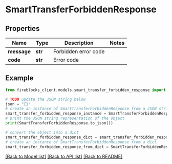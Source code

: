 # SmartTransferForbiddenResponse


## Properties

Name | Type | Description | Notes
------------ | ------------- | ------------- | -------------
**message** | **str** | Forbidden error code | 
**code** | **str** | Error code | 

## Example

```python
from fireblocks_client.models.smart_transfer_forbidden_response import SmartTransferForbiddenResponse

# TODO update the JSON string below
json = "{}"
# create an instance of SmartTransferForbiddenResponse from a JSON string
smart_transfer_forbidden_response_instance = SmartTransferForbiddenResponse.from_json(json)
# print the JSON string representation of the object
print(SmartTransferForbiddenResponse.to_json())

# convert the object into a dict
smart_transfer_forbidden_response_dict = smart_transfer_forbidden_response_instance.to_dict()
# create an instance of SmartTransferForbiddenResponse from a dict
smart_transfer_forbidden_response_from_dict = SmartTransferForbiddenResponse.from_dict(smart_transfer_forbidden_response_dict)
```
[[Back to Model list]](../README.md#documentation-for-models) [[Back to API list]](../README.md#documentation-for-api-endpoints) [[Back to README]](../README.md)


